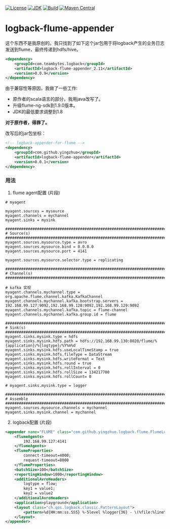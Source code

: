 [![License](http://img.shields.io/badge/License-Apache_2-red.svg?style=flat)](http://www.apache.org/licenses/LICENSE-2.0)
[![JDK](http://img.shields.io/badge/JDK-v8.0-yellow.svg)](http://www.oracle.com/technetwork/java/javase/downloads/index.html)
[![Build](http://img.shields.io/badge/Build-Maven_2-green.svg)](https://maven.apache.org/)
[![Maven Central](https://img.shields.io/maven-central/v/com.github.yingzhuo/logback-flume-appender.svg?label=Maven%20Central)](https://search.maven.org/search?q=g:%22com.github.yingzhuo%22%20AND%20a:%22logback-flume-appender%22)

# logback-flume-appender

这个东西不是我原创的。我只找到了如下这个jar包用于将logback产生的业务日志发送到flume，最终传递到hdfs/hive。

```xml
<dependency>
    <groupId>com.teambytes.logback</groupId>
    <artifactId>logback-flume-appender_2.11</artifactId>
    <version>0.0.9</version>
</dependency>
```

由于兼容性等原因，我做了一些工作:

* 原作者的scala语言的部分，我用java改写了。
* 升级flume-ng-sdk到1.9.0版本。
* JDK的最低要求调整到1.8

**对于原作者，得罪了。**

改写后的jar包坐标：

```xml
<!-- logback-appender-for-flume -->
<dependency>
    <groupId>com.github.yingzhuo</groupId>
    <artifactId>logback-flume-appender</artifactId>
    <version>0.0.1</version>
</dependency>
```

### 用法

1) flume agent配置 (片段)

```config
# myagent

myagent.sources = mysource
myagent.channels = mychannel
myagent.sinks = mysink

###############################################################################
# Source(s)
###############################################################################
myagent.sources.mysource.type = avro
myagent.sources.mysource.bind = 0.0.0.0
myagent.sources.mysource.port = 4141

myagent.sources.mysource.selector.type = replicating

###############################################################################
# Channel(s)
###############################################################################

# kafka 实现
myagent.channels.mychannel.type = org.apache.flume.channel.kafka.KafkaChannel
myagent.channels.mychannel.kafka.bootstrap.servers = 192.168.99.127:9092,192.168.99.128:9092,192.168.99.129:9092
myagent.channels.mychannel.kafka.topic = flume-channel
myagent.channels.mychannel.kafka.group.id = flume

###############################################################################
# Sink(s)
############################################################################### 
myagent.sinks.mysink.type = hdfs
myagent.sinks.mysink.hdfs.path = hdfs://192.168.99.130:8020/flume/%{application}/%{logtype}/%Y%m%d
myagent.sinks.mysink.hdfs.useLocalTimeStamp = true
myagent.sinks.mysink.hdfs.fileType = DataStream
myagent.sinks.mysink.hdfs.writeFormat = Text
myagent.sinks.mysink.hdfs.round = true
myagent.sinks.mysink.hdfs.rollInterval = 0
myagent.sinks.mysink.hdfs.rollSize = 134217700
myagent.sinks.mysink.hdfs.rollCount= 0

# myagent.sinks.mysink.type = logger

###############################################################################
# Assemble
###############################################################################
myagent.sources.mysource.channels = mychannel
myagent.sinks.mysink.channel = mychannel
```

2) logback配置 (片段)

```xml
<appender name="FLUME" class="com.github.yingzhuo.logback.flume.FlumeLogstashV1Appender">
    <flumeAgents>
        192.168.99.127:4141
    </flumeAgents>
    <flumeProperties>
        connect-timeout=4000;
        request-timeout=8000
    </flumeProperties>
    <batchSize>100</batchSize>
    <reportingWindow>1000</reportingWindow>
    <additionalAvroHeaders>
        logtype = flow;
        key1 = value1;
        key2 = value2
    </additionalAvroHeaders>
    <application>playground</application>
    <layout class="ch.qos.logback.classic.PatternLayout">
        <pattern>%d{HH:mm:ss.SSS} %-5level %logger{36} - \(%file:%line\) - %message%n%ex</pattern>
    </layout>
</appender>
```
